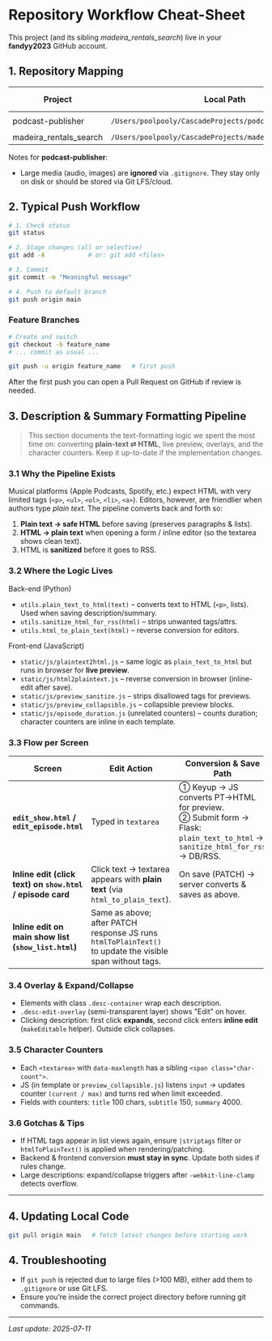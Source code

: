# Repository Workflow Cheat-Sheet

This project (and its sibling *madeira_rentals_search*) live in your **fandyy2023** GitHub account.

## 1. Repository Mapping

| Project | Local Path | Remote URL | Default Branch |
|---------|------------|------------|----------------|
| podcast-publisher | `/Users/poolpooly/CascadeProjects/podcast-publisher` | `https://github.com/fandyy2023/podcast-publisher.git` | `main` |
| madeira_rentals_search | `/Users/poolpooly/CascadeProjects/madeira_rentals_search` | `https://github.com/fandyy2023/rentals_search.git` | `main` |

Notes for **podcast-publisher**:
* Large media (audio, images) are **ignored** via `.gitignore`. They stay only on disk or should be stored via Git LFS/cloud.

## 2. Typical Push Workflow

```bash
# 1. Check status
git status

# 2. Stage changes (all or selective)
git add -A            # or: git add <files>

# 3. Commit
git commit -m "Meaningful message"

# 4. Push to default branch
git push origin main
```

### Feature Branches
```bash
# Create and switch
git checkout -b feature_name
# ... commit as usual ...

git push -u origin feature_name   # first push
```

After the first push you can open a Pull Request on GitHub if review is needed.

## 3. Description & Summary Formatting Pipeline

> This section documents the text-formatting logic we spent the most time on: converting **plain-text ⇄ HTML**, live preview, overlays, and the character counters.  Keep it up-to-date if the implementation changes.

### 3.1  Why the Pipeline Exists
Musical platforms (Apple Podcasts, Spotify, etc.) expect HTML with very limited tags (`<p>`, `<ul>`, `<ol>`, `<li>`, `<a>`).  Editors, however, are friendlier when authors type *plain text*.  The pipeline converts back and forth so:
1.  **Plain text → safe HTML** before saving (preserves paragraphs & lists).
2.  **HTML → plain text** when opening a form / inline editor (so the textarea shows clean text).
3.  HTML is **sanitized** before it goes to RSS.

### 3.2  Where the Logic Lives
Back-end (Python)
* `utils.plain_text_to_html(text)` – converts text to HTML (`<p>`, lists). Used when saving description/summary.
* `utils.sanitize_html_for_rss(html)` – strips unwanted tags/attrs.
* `utils.html_to_plain_text(html)` – reverse conversion for editors.

Front-end (JavaScript)
* `static/js/plaintext2html.js` – same logic as `plain_text_to_html` but runs in browser for **live preview**.
* `static/js/html2plaintext.js` – reverse conversion in browser (inline-edit after save).
* `static/js/preview_sanitize.js` – strips disallowed tags for previews.
* `static/js/preview_collapsible.js` – collapsible preview blocks.
* `static/js/episode_duration.js` (unrelated counters) – counts duration; character counters are inline in each template.

### 3.3  Flow per Screen
| Screen | Edit Action | Conversion & Save Path |
|--------|-------------|------------------------|
| **`edit_show.html` / `edit_episode.html`** | Typed in `textarea` | ① Keyup → JS converts PT→HTML for preview.<br>② Submit form → Flask: `plain_text_to_html` → `sanitize_html_for_rss` → DB/RSS. |
| **Inline edit (click text) on `show.html` / episode card** | Click text → textarea appears with **plain text** (via `html_to_plain_text`). | On save (PATCH) → server converts & saves as above. |
| **Inline edit on main show list (`show_list.html`)** | Same as above; after PATCH response JS runs `htmlToPlainText()` to update the visible span without tags. |

### 3.4  Overlay & Expand/Collapse
* Elements with class `.desc-container` wrap each description.
* `.desc-edit-overlay` (semi-transparent layer) shows "Edit" on hover.
* Clicking description: first click **expands**, second click enters **inline edit** (`makeEditable` helper).  Outside click collapses.

### 3.5  Character Counters
* Each `<textarea>` with `data-maxlength` has a sibling `<span class="char-count">`.
* JS (in template or `preview_collapsible.js`) listens `input` → updates counter `(current / max)` and turns red when limit exceeded.
* Fields with counters: `title` 100 chars, `subtitle` 150, `summary` 4000.

### 3.6  Gotchas & Tips
* If HTML tags appear in list views again, ensure `|striptags` filter or `htmlToPlainText()` is applied when rendering/patching.
* Backend & frontend conversion **must stay in sync**.  Update both sides if rules change.
* Large descriptions: expand/collapse triggers after `-webkit-line-clamp` detects overflow.

---

## 4. Updating Local Code
```bash
git pull origin main   # fetch latest changes before starting work
```

## 4. Troubleshooting
* If `git push` is rejected due to large files (>100 MB), either add them to `.gitignore` or use Git LFS.
* Ensure you’re inside the correct project directory before running git commands.

---
_Last update: 2025-07-11_
